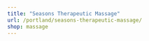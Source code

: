 ```yaml
---
title: "Seasons Therapeutic Massage"
url: /portland/seasons-therapeutic-massage/
shop: massage
---
```

